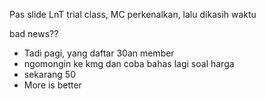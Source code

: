 
Pas slide LnT trial class, MC perkenalkan, lalu dikasih waktu

bad news??
- Tadi pagi, yang daftar 30an member
- ngomongin ke kmg dan coba bahas lagi soal harga
- sekarang 50
- More is better
